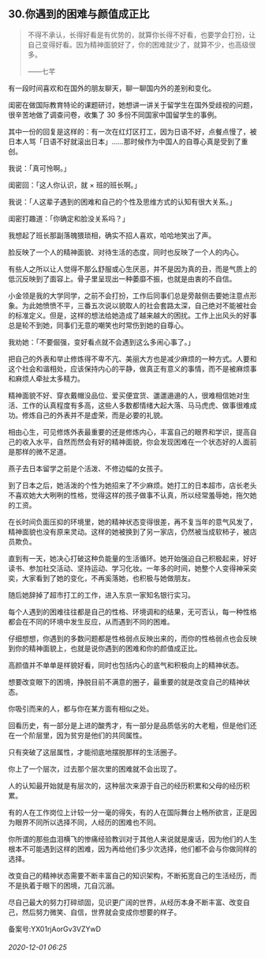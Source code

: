 ## 30.你遇到的困难与颜值成正比

> 不得不承认，长得好看是有优势的，就算你长得不好看，也要学会打扮，让自己变得好看。因为精神面貌好了，你的困难就少了，就算不少，也高级很多。   
> 
> ——七芊 


有一段时间喜欢和在国外的朋友聊天，聊一聊国内外的差别和变化。 


闺密在做国际教育特论的课题研讨，她想讲一讲关于留学生在国外受歧视的问题，很辛苦地做了调查问卷，收集了 30 多份不同国家中国留学生的事例。 


其中一份的回复是这样的：有一次在红灯区打工，因为日语不好，点餐点慢了，被日本人骂「日语不好就滚出日本」……那时候作为中国人的自尊心真是受到了重创。 


我说：「真可怜啊。」 


闺密回：「这人你认识，就 × 班的班长啊。」 


我说：「人这辈子遇到的困难和自己的个性及思维方式的认知有很大关系。」 


闺密打趣道：「你确定和脸没关系吗？」 


我想起了班长那副落魄猥琐相，确实不招人喜欢，哈哈地笑出了声。 


脸反映了一个人的精神面貌、对待生活的态度，同时也反映了一个人的内心。 


有些人之所以让人觉得不那么舒服或心生厌恶，并不是因为真的丑，而是气质上的低沉反映到了面容上。骨子里呈现出一种萎靡不振，也就是由衷的不自信。 


小金领是我的大学同学，之前不会打扮，工作后同事们总是旁敲侧击要她注意点形象。为此她愤愤不平，三番五次说以貌取人的社会套路太深，自己绝对不能被社会的标准定义。但是，这样的想法给她造成了越来越大的困扰。工作上出风头的好事总是轮不到她，同事们无意的嘲笑也时常伤到她的自尊心。 


我劝她：「不要倔强，变好看点就不会遇到这么多闹心事了。」 


把自己的外表和举止修炼得不卑不亢、美丽大方也是减少麻烦的一种方式。人要和这个社会和谐相处，应该保持内心的平静，做真正有意义的事情，而不是被麻烦事和麻烦人牵扯太多精力。 


精神面貌不好、穿衣戴帽没品位、爱买便宜货、邋邋遢遢的人，很难相信她对生活、工作的认真程度有多高，这些人多数都情绪大起大落、马马虎虎、做事很难成功。修炼自己的外表并不是虚荣，而是必要的礼貌。 


相由心生，可见修炼外表最重要的还是修炼内心，丰富自己的眼界和学识，提高自己的收入水平，自然而然会有好的精神面貌，你会发现困难在一个状态好的人面前是那样的微不足道。 


燕子去日本留学之前是个活泼、不修边幅的女孩子。 


到了日本之后，她活泼的个性为她招来了不少麻烦。她打工的日本超市，店长老头不喜欢她大大咧咧的性格，觉得这样的孩子做事不认真，所以经常羞辱她，拖欠她的工资。 


在长时间负面压抑的环境里，她的精神状态变得很差，再不复当年的意气风发了，精神面貌也没有原来灵动。这样的她被换到了另一家店，仍然被当成软柿子，被店员欺负。 


直到有一天，她决心打破这种负能量的生活循环。她开始强迫自己积极起来，好好读书、参加社交活动、坚持运动、学习化妆。一年多的时间，她整个人变得神采奕奕，大家看到了她的变化，不再奚落她，也积极与她做朋友。 


随后她辞掉了超市打工的工作，进入东京一家知名银行实习。 


每个人遇到的困难往往都是自己的性格、环境调和的结果，无可否认，每一种性格都会在不同的环境中发生反应，从而遇到不同的困难。 


仔细想想，你遇到的多数问题都是性格弱点反映出来的，而你的性格弱点也会反映到你的精神面貌上，也就是说你遇到的困难和你的颜值成正比。 


高颜值并不单单是样貌好看，同时也包括内心的底气和积极向上的精神状态。 


想要改变眼下的困境，挣脱目前不满意的圈子，最重要的就是改变自己的精神状态。 


你吸引而来的人，都与你在某方面有相似之处。 


回看历史，有一部分是上进的酸秀才，有一部分是品质低劣的大老粗，但是他们还在一个阶层里，因为贫穷是他们的共同属性。 


只有突破了这层属性，才能彻底地摆脱那样的生活圈子。 


你上了一个层次，过去那个层次里的困难就不会出现了。 


人的认知最开始就是有层次的，这种层次来源于自己的经历积累和父母的经历积累。 


有的人在工作岗位上计较一分一毫的得失，有的人在国际舞台上畅所欲言，正是因为眼界不同所以选择不同，人经历的困难也不同。 


你所谓的那些血泪横飞的惨痛经验教训对于其他人来说就是废话，因为他们的人生根本不可能遇到这样的困难，因为再给他们多少次选择，他们都不会与你做同样的选择。 


改变自己的精神状态需要不断丰富自己的知识架构，不断拓宽自己的生活经历，而不是执着于眼下的困境，兀自沉溺。 


尽自己最大的努力打碎顽固，见识更广阔的世界，从经历本身不断丰富、改变自己，然后努力微笑、自信，世界就会变成你想要的样子。 


备案号:YX01rjAorGv3VZYwD


###### 2020-12-01 06:25
